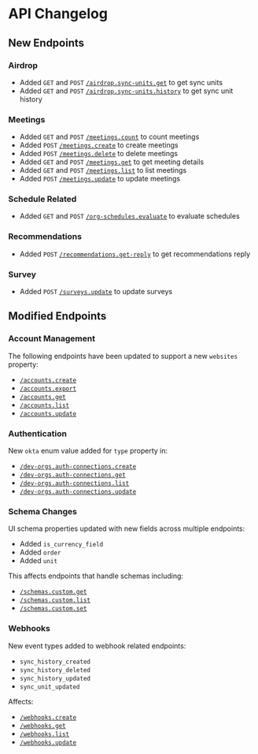 
# API Changelog

## New Endpoints

### Airdrop
- Added `GET` and `POST` [`/airdrop.sync-units.get`](/beta/api-reference/airdrop/sync-units-get-post) to get sync units
- Added `GET` and `POST` [`/airdrop.sync-units.history`](/beta/api-reference/airdrop/sync-units-history-post) to get sync unit history

### Meetings
- Added `GET` and `POST` [`/meetings.count`](/beta/api-reference/meetings/count-post) to count meetings
- Added `POST` [`/meetings.create`](/beta/api-reference/meetings/create) to create meetings
- Added `POST` [`/meetings.delete`](/beta/api-reference/meetings/delete) to delete meetings
- Added `GET` and `POST` [`/meetings.get`](/beta/api-reference/meetings/get-post) to get meeting details
- Added `GET` and `POST` [`/meetings.list`](/beta/api-reference/meetings/list-post) to list meetings
- Added `POST` [`/meetings.update`](/beta/api-reference/meetings/update) to update meetings

### Schedule Related
- Added `GET` and `POST` [`/org-schedules.evaluate`](/beta/api-reference/schedules/org-evaluate-post) to evaluate schedules

### Recommendations
- Added `POST` [`/recommendations.get-reply`](/beta/api-reference/recommendations/get-reply) to get recommendations reply

### Survey
- Added `POST` [`/surveys.update`](/beta/api-reference/surveys/update) to update surveys

## Modified Endpoints

### Account Management
The following endpoints have been updated to support a new `websites` property:

- [`/accounts.create`](/beta/api-reference/accounts/create)
- [`/accounts.export`](/beta/api-reference/accounts/export-post)
- [`/accounts.get`](/beta/api-reference/accounts/get-post)
- [`/accounts.list`](/beta/api-reference/accounts/list-post)
- [`/accounts.update`](/beta/api-reference/accounts/update)

### Authentication
New `okta` enum value added for `type` property in:

- [`/dev-orgs.auth-connections.create`](/beta/api-reference/auth-connection/dev-org-auth-connections-create)
- [`/dev-orgs.auth-connections.get`](/beta/api-reference/auth-connection/dev-org-auth-connections-get-post)
- [`/dev-orgs.auth-connections.list`](/beta/api-reference/auth-connection/dev-org-auth-connections-list-post)
- [`/dev-orgs.auth-connections.update`](/beta/api-reference/auth-connection/dev-org-auth-connections-update)

### Schema Changes
UI schema properties updated with new fields across multiple endpoints:
- Added `is_currency_field`
- Added `order` 
- Added `unit`

This affects endpoints that handle schemas including:
- [`/schemas.custom.get`](/beta/api-reference/customization/custom-schema-fragments-get-post)
- [`/schemas.custom.list`](/beta/api-reference/customization/custom-schema-fragments-list-post)
- [`/schemas.custom.set`](/beta/api-reference/customization/custom-schema-fragments-set)

### Webhooks
New event types added to webhook related endpoints:
- `sync_history_created`
- `sync_history_deleted` 
- `sync_history_updated`
- `sync_unit_updated`

Affects:
- [`/webhooks.create`](/beta/api-reference/webhooks/create)
- [`/webhooks.get`](/beta/api-reference/webhooks/get-post)
- [`/webhooks.list`](/beta/api-reference/webhooks/list-post)
- [`/webhooks.update`](/beta/api-reference/webhooks/update)
